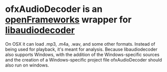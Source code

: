 # ofxAudioDecoder is an [openFrameworks](http://openframeworks.cc/) wrapper for [libaudiodecoder](https://github.com/asantoni/libaudiodecoder/)

On OSX it can load .mp3, .m4a, .wav, and some other formats. Instead of being used for playback, it's meant for analysis. Because libaudiodecoder also supports Windows, with the addition of the Windows-specific sources and the creation of a Windows-specific project file ofxAudioDecoder should also run on windows.